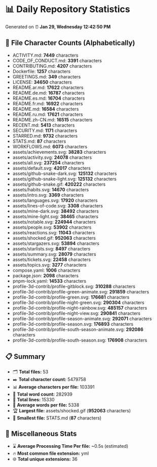 # 📊 Daily Repository Statistics
Generated on ⏰ **Jan 29, Wednesday 12:42:50 PM**

## 📂 File Character Counts (Alphabetically)
- ACTIVITY.md: **7449** characters
- CODE_OF_CONDUCT.md: **3391** characters
- CONTRIBUTING.md: **4207** characters
- Dockerfile: **1257** characters
- GREETINGS.md: **349** characters
- LICENSE: **34650** characters
- README.ar.md: **17622** characters
- README.de.md: **16787** characters
- README.es.md: **16704** characters
- README.fr.md: **16922** characters
- README.md: **16584** characters
- README.ru.md: **17621** characters
- README.zh-CN.md: **16515** characters
- RECENT.md: **5413** characters
- SECURITY.md: **1171** characters
- STARRED.md: **9732** characters
- STATS.md: **87** characters
- WORKFLOWS.md: **6073** characters
- assets/achievements.svg: **38283** characters
- assets/activity.svg: **24078** characters
- assets/all.svg: **237254** characters
- assets/default.svg: **42017** characters
- assets/github-snake-dark.svg: **125132** characters
- assets/github-snake-light.svg: **125132** characters
- assets/github-snake.gif: **420222** characters
- assets/habits.svg: **14670** characters
- assets/intro.svg: **3369** characters
- assets/languages.svg: **17920** characters
- assets/lines-of-code.svg: **3308** characters
- assets/mine-dark.svg: **38492** characters
- assets/mine-light.svg: **38465** characters
- assets/notable.svg: **224944** characters
- assets/people.svg: **53902** characters
- assets/reactions.svg: **11043** characters
- assets/shocked.gif: **952063** characters
- assets/stargazers.svg: **53894** characters
- assets/starlists.svg: **8497** characters
- assets/summary.svg: **28079** characters
- assets/tickets.svg: **22458** characters
- assets/topics.svg: **3277** characters
- compose.yaml: **1006** characters
- package.json: **2098** characters
- pnpm-lock.yaml: **14533** characters
- profile-3d-contrib/profile-gitblock.svg: **310288** characters
- profile-3d-contrib/profile-green-animate.svg: **291859** characters
- profile-3d-contrib/profile-green.svg: **176681** characters
- profile-3d-contrib/profile-night-green.svg: **290304** characters
- profile-3d-contrib/profile-night-rainbow.svg: **485157** characters
- profile-3d-contrib/profile-night-view.svg: **290841** characters
- profile-3d-contrib/profile-season-animate.svg: **292071** characters
- profile-3d-contrib/profile-season.svg: **176893** characters
- profile-3d-contrib/profile-south-season-animate.svg: **292086** characters
- profile-3d-contrib/profile-south-season.svg: **176908** characters

## 📋 Summary
- 🗂️ **Total files:** 53
- ✒️ **Total character count:** 5479758
- 📊 **Average characters per file:** 103391
- 📝 **Total word count:** 282939
- 🧾 **Total lines:** 15330
- 📐 **Average words per file:** 5338
- 🏆 **Largest file:** assets/shocked.gif (**952063** characters)
- 🥉 **Smallest file:** STATS.md (**87** characters)

## 🌟 Miscellaneous Stats
- ⌛ **Average Processing Time Per file:** ~0.5s (estimated)
- 🔥 **Most common file extension:** yml
- 🌐 **Total unique extensions:** 36
